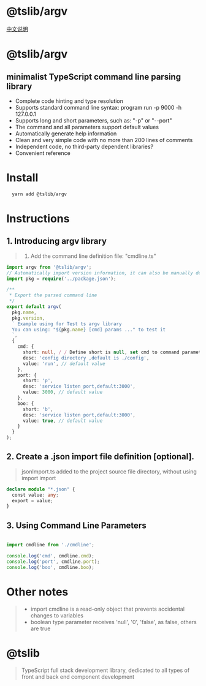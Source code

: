 # @tslib/argv

[中文说明](./README.cn.md)

# @tslib/argv

## minimalist TypeScript command line parsing library

* Complete code hinting and type resolution
* Supports standard command line syntax: program run -p 9000 -h 127.0.0.1
* Supports long and short parameters, such as: "-p" or "--port"
* The command and all parameters support default values
* Automatically generate help information
* Clean and very simple code with no more than 200 lines of comments
* Independent code, no third-party dependent libraries?
* Convenient reference

# Install

```bash
  yarn add @tslib/argv
```

# Instructions
## 1. Introducing argv library
> 1. Add the command line definition file: "cmdline.ts"
```typescript
import argv from '@tslib/argv';
// Automatically import version information, it can also be manually defined
import pkg = require('../package.json');

/**
 * Export the parsed command line
 */
export default argv(
  pkg.name,
  pkg.version,
  ` Example using for Test ts argv library
  You can using: "${pkg.name} [cmd] params ..." to test it
  `,
  {
    cmd: {
      short: null, / / ​​Define short is null, set cmd to command parameter parsing mode
      desc: 'config directory ,default is ./config',
      value: 'run', // default value
    },
    port: {
      short: 'p',
      desc: 'service listen port,default:3000',
      value: 3000, // default value
    },
    boo: {
      short: 'b',
      desc: 'service listen port,default:3000',
      value: true, // default value
    }
  }
);

```

## 2. Create a .json import file definition [optional].
> jsonImport.ts added to the project source file directory, without using import import
```typescript
declare module "*.json" {
  const value: any;
  export = value;
}

```

## 3. Using Command Line Parameters
>
```typescript

import cmdline from './cmdline';

console.log('cmd', cmdline.cmd);
console.log('port', cmdline.port);
console.log('boo', cmdline.boo);

```
# Other notes
> * import cmdline is a read-only object that prevents accidental changes to variables
> * boolean type parameter receives  'null', '0', 'false', as false, others are true


# @tslib
> TypeScript full stack development library, dedicated to all types of front and back end component development

